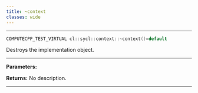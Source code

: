 ```yaml
---
title: ~context
classes: wide
---
```



---

```cpp
COMPUTECPP_TEST_VIRTUAL cl::sycl::context::~context()=default
```


Destroys the implementation object. 


---
**Parameters:**

**Returns:** No description.

---
